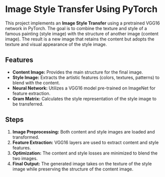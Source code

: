 # Image Style Transfer Using PyTorch

This project implements an **Image Style Transfer** using a pretrained VGG16 network in PyTorch. The goal is to combine the texture and style of a famous painting (style image) with the structure of another image (content image). The result is a new image that retains the content but adopts the texture and visual appearance of the style image.

## Features
- **Content Image:** Provides the main structure for the final image.
- **Style Image:** Extracts the artistic features (colors, textures, patterns) to blend with the content.
- **Neural Network:** Utilizes a VGG16 model pre-trained on ImageNet for feature extraction.
- **Gram Matrix:** Calculates the style representation of the style image to be transferred.

## Steps
1. **Image Preprocessing:** Both content and style images are loaded and transformed.
2. **Feature Extraction:** VGG16 layers are used to extract content and style features.
3. **Optimization:** The content and style losses are minimized to blend the two images.
4. **Final Output:** The generated image takes on the texture of the style image while preserving the structure of the content image.

